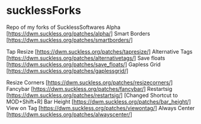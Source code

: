 # sucklessForks
Repo of my forks of SucklessSoftwares
Alpha [https://dwm.suckless.org/patches/alpha/]
Smart Borders [https://dwm.suckless.org/patches/smartborders/]

Tap Resize [https://dwm.suckless.org/patches/tapresize/]
Alternative Tags [https://dwm.suckless.org/patches/alternativetags/]
Save floats [https://dwm.suckless.org/patches/save_floats/]
Gapless Grid [https://dwm.suckless.org/patches/gaplessgrid/]

Resize Corners [https://dwm.suckless.org/patches/resizecorners/]
Fancybar [https://dwm.suckless.org/patches/fancybar/]
Restartsig [https://dwm.suckless.org/patches/restartsig/] [Changed Shortcut to MOD+Shift+R]
Bar Height [https://dwm.suckless.org/patches/bar_height/]
View on Tag [https://dwm.suckless.org/patches/viewontag/]
Always Center [https://dwm.suckless.org/patches/alwayscenter/]

